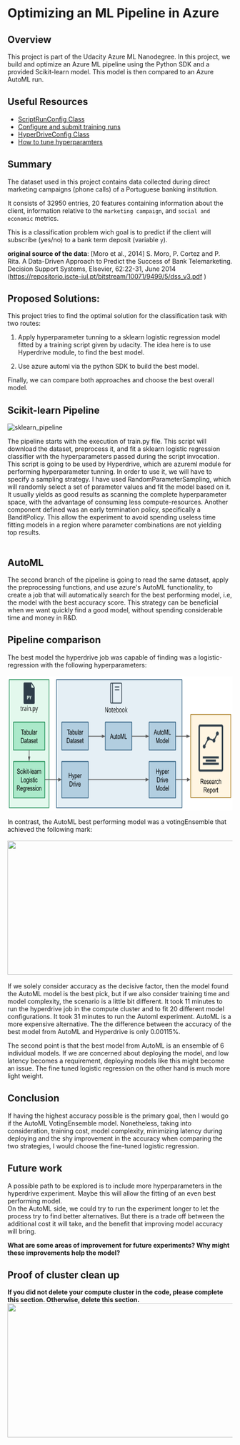 # Optimizing an ML Pipeline in Azure

## Overview
This project is part of the Udacity Azure ML Nanodegree.
In this project, we build and optimize an Azure ML pipeline using the Python SDK and a provided Scikit-learn model.
This model is then compared to an Azure AutoML run.

## Useful Resources
- [ScriptRunConfig Class](https://docs.microsoft.com/en-us/python/api/azureml-core/azureml.core.scriptrunconfig?view=azure-ml-py)
- [Configure and submit training runs](https://docs.microsoft.com/en-us/azure/machine-learning/how-to-set-up-training-targets)
- [HyperDriveConfig Class](https://docs.microsoft.com/en-us/python/api/azureml-train-core/azureml.train.hyperdrive.hyperdriveconfig?view=azure-ml-py)
- [How to tune hyperparamters](https://docs.microsoft.com/en-us/azure/machine-learning/how-to-tune-hyperparameters)


## Summary

The dataset used in this project contains data collected during direct marketing campaigns (phone calls) of a Portuguese banking institution. 

It consists of 32950 entries, 20 features containing information about the client, information relative to the `marketing campaign`, and `social and economic` metrics. 

This is a classification problem wich goal is to predict if the client will subscribe (yes/no) to a bank term deposit (variable `y`).

**original source of the data**: 
[Moro et al., 2014] S. Moro, P. Cortez and P. Rita. A Data-Driven Approach to Predict the Success of Bank Telemarketing. Decision Support Systems, Elsevier, 62:22-31, 
June 2014 (https://repositorio.iscte-iul.pt/bitstream/10071/9499/5/dss_v3.pdf )

## Proposed Solutions:
This project tries to find the optimal solution for the classification task with two routes:
1. Apply hyperparameter tunning to a sklearn logistic regression model fitted by a training script given by udacity. The idea here is to use Hyperdrive module, to find the best model.

2. Use azure automl via the python SDK to build the best model.

Finally, we can compare both approaches and choose the best overall model.

## Scikit-learn Pipeline

![sklearn_pipeline](https://github.com/hualcosa/Optimizing_a_Pipeline_in_Azure/creating-and-optimizing-an-ml-pipeline.png)

 The pipeline starts with the execution of train.py file. This script will download the dataset, preprocess it,
 and fit a sklearn logistic regression classifier with the hyperparameters passed during the script invocation.
 This script is going to be used by Hyperdrive, which are azureml module for performing hyperparameter tunning.
 In order to use it, we will have to specify a sampling strategy. I have used RandomParameterSampling, which will randomly
 select a set of parameter values and fit the model based on it. It usually yields as good results as scanning the complete
 hyperparameter space, with the advantage of consuming less compute-resources. Another component defined was an early termination
 policy, specifically a BanditPolicy. This allow the experiment to avoid spending useless time fitting models
 in a region where parameter combinations are not yielding top results.
 <br><br>
 ## AutoML
 The second branch of the pipeline is going to read the same dataset, apply the preprocessing functions,
 and use azure's AutoML functionality, to create a job that will automatically search for the best performing model, i.e, the
 model with the best accuracy score. This strategy can be beneficial when we want quickly find a good model, without spending
 considerable time and money in R&D.


## Pipeline comparison
The best model the hyperdrive job was capable of finding was a logistic-regression with the following hyperparameters:<br><br>
<img align="center" width="700" height="300" src="creating-and-optimizing-an-ml-pipeline.png">
<br><br>
In contrast, the AutoML best performing model was a votingEnsemble that achieved the following mark:<br><br>
<img align="center" width="700" height="300" src="https://github.com/hualcosa/Optimizing_a_Pipeline_in_Azure/voting_ensemble.png">
<br><br>
If we solely consider accuracy as the decisive factor, then the model found the AutoML model is the best pick, but if we also consider
training time and model complexity, the scenario is a little bit different. It took 11 minutes to run the hyperdrive job in the compute cluster
and to fit 20 different model configurations. It took 31 minutes to run the Automl experiment. AutoML is a more expensive
alternative. The the difference between the accuracy of the best model from AutoML and Hyperdrive is only 0.00115%.

The second point is that the best model from AutoML is an ensemble of 6 individual models. If we are concerned about
deploying the model, and low latency becomes a requirement, deploying models like this might become an issue. The fine
tuned logistic regression on the other hand is much more light weight.

## Conclusion
If having the highest accuracy possible is the primary goal, then I would go if the AutoML VotingEnsemble model. Nonetheless,
taking into consideration, training cost, model complexity, minimizing latency during deploying and the shy improvement in the
accuracy when comparing the two strategies, I would choose the fine-tuned logistic regression.

## Future work
A possible path to be explored is to include more hyperparameters in the hyperdrive experiment. Maybe this will allow the
fitting of an even best performing model. <br>
On the AutoML side, we could try to run the experiment longer to let the process try to find better alternatives. But there is
a trade off between the additional cost it will take, and the benefit that improving model accuracy will bring.

**What are some areas of improvement for future experiments? Why might these improvements help the model?**

## Proof of cluster clean up
**If you did not delete your compute cluster in the code, please complete this section. Otherwise, delete this section.**
<img align="center" width="700" height="300" src="https://github.com/hualcosa/Optimizing_a_Pipeline_in_Azure/deleting_cpu_cluster.png">

